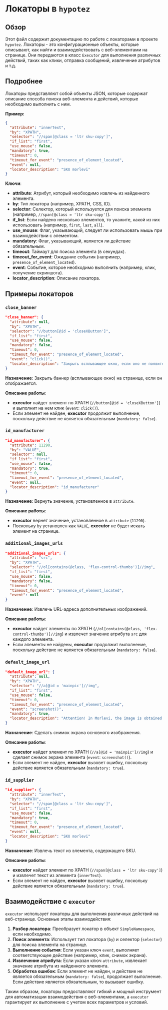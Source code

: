 # Локаторы в `hypotez`

## Обзор

Этот файл содержит документацию по работе с локаторами в проекте `hypotez`. Локаторы - это конфигурационные объекты, которые описывают, как найти и взаимодействовать с веб-элементами на странице. Они передаются в класс `Executor` для выполнения различных действий, таких как клики, отправка сообщений, извлечение атрибутов и т.д.

## Подробнее

Локаторы представляют собой объекты JSON, которые содержат описание способа поиска веб-элемента и действий, которые необходимо выполнить с ним. 

**Пример:**

```json
{
  "attribute": "innerText",
  "by": "XPATH",
  "selector": "//span[@class = 'ltr sku-copy']",
  "if_list": "first",
  "use_mouse": false,
  "mandatory": true,
  "timeout": 0,
  "timeout_for_event": "presence_of_element_located",
  "event": null,
  "locator_description": "SKU morlevi"
}
```

**Ключи**:

- **attribute**:  Атрибут, который необходимо извлечь из найденного элемента.
- **by**: Тип локатора (например, XPATH, CSS, ID).
- **selector**: Селектор, который используется для поиска элемента (например, `//span[@class = 'ltr sku-copy']`).
- **if_list**: Если найдено несколько элементов, то укажите, какой из них использовать (например, `first`, `last`, `all`).
- **use_mouse**: Флаг, указывающий, следует ли использовать мышь при взаимодействии с элементом.
- **mandatory**: Флаг, указывающий, является ли действие обязательным.
- **timeout**: Таймаут для поиска элемента (в секундах).
- **timeout_for_event**:  Ожидание события (например, `presence_of_element_located`).
- **event**: Событие, которое необходимо выполнить (например, клик, получение скриншота).
- **locator_description**: Описание локатора.

## Примеры локаторов

### `close_banner`

```json
"close_banner": {
  "attribute": null,
  "by": "XPATH",
  "selector": "//button[@id = 'closeXButton']",
  "if_list": "first",
  "use_mouse": false,
  "mandatory": false,
  "timeout": 0,
  "timeout_for_event": "presence_of_element_located",
  "event": "click()",
  "locator_description": "Закрыть всплывающее окно, если оно не появится - не страшно (`mandatory`:`false`)"
}
```

**Назначение**: Закрыть баннер (всплывающее окно) на странице, если он отображается.

**Описание работы**:

- **executor** найдет элемент по XPATH (`//button[@id = 'closeXButton']`) и выполнит на нем клик (`event`: `click()`).
- Если элемент не найден, **executor** продолжит выполнение, поскольку действие не является обязательным (`mandatory: false`).

### `id_manufacturer`

```json
"id_manufacturer": {
  "attribute": 11290,
  "by": "VALUE",
  "selector": null,
  "if_list": "first",
  "use_mouse": false,
  "mandatory": true,
  "timeout": 0,
  "timeout_for_event": "presence_of_element_located",
  "event": null,
  "locator_description": "id_manufacturer"
}
```

**Назначение**: Вернуть значение, установленное в `attribute`.

**Описание работы**:

- **executor** вернет значение, установленное в `attribute` (`11290`).
- Поскольку `by` установлен как `VALUE`, **executor** не будет искать элемент на странице.


### `additional_images_urls`

```json
"additional_images_urls": {
  "attribute": "src",
  "by": "XPATH",
  "selector": "//ol[contains(@class, 'flex-control-thumbs')]//img",
  "if_list": "first",
  "use_mouse": false,
  "mandatory": false,
  "timeout": 0,
  "timeout_for_event": "presence_of_element_located",
  "event": null
}
```

**Назначение**: Извлечь URL-адреса дополнительных изображений.

**Описание работы**:

- **executor** найдет элементы по XPATH (`//ol[contains(@class, 'flex-control-thumbs')]//img`) и извлечет значение атрибута `src` для каждого элемента.
- Если элементы не найдены, **executor** продолжит выполнение, поскольку действие не является обязательным (`mandatory: false`).

### `default_image_url`

```json
"default_image_url": {
  "attribute": null,
  "by": "XPATH",
  "selector": "//a[@id = 'mainpic']//img",
  "if_list": "first",
  "use_mouse": false,
  "timeout": 0,
  "timeout_for_event": "presence_of_element_located",
  "event": "screenshot()",
  "mandatory": true,
  "locator_description": "Attention! In Morlevi, the image is obtained via screenshot and returned as png (`bytes`)"
}
```

**Назначение**: Сделать снимок экрана основного изображения.

**Описание работы**:

- **executor** найдет элемент по XPATH (`//a[@id = 'mainpic']//img`) и сделает снимок экрана элемента (`event`: `screenshot()`).
- Если элемент не найден, **executor** вызовет ошибку, поскольку действие является обязательным (`mandatory: true`).

### `id_supplier`

```json
"id_supplier": {
  "attribute": "innerText",
  "by": "XPATH",
  "selector": "//span[@class = 'ltr sku-copy']",
  "if_list": "first",
  "use_mouse": false,
  "mandatory": true,
  "timeout": 0,
  "timeout_for_event": "presence_of_element_located",
  "event": null,
  "locator_description": "SKU morlevi"
}
```

**Назначение**: Извлечь текст из элемента, содержащего SKU.

**Описание работы**:

- **executor** найдет элемент по XPATH (`//span[@class = 'ltr sku-copy']`) и извлечет текст из элемента (`innerText`).
- Если элемент не найден, **executor** вызовет ошибку, поскольку действие является обязательным (`mandatory: true`).

## Взаимодействие с `executor`

`executor` использует локаторы для выполнения различных действий на веб-странице. Основные этапы взаимодействия:

1. **Разбор локатора**: Преобразует локатор в объект `SimpleNamespace`, если необходимо.
2. **Поиск элемента**: Использует тип локатора (`by`) и селектор (`selector`) для поиска элемента на странице.
3. **Выполнение события**: Если указан ключ `event`, выполняет соответствующее действие (например, клик, снимок экрана).
4. **Извлечение атрибута**: Если указан ключ `attribute`, извлекает значение атрибута из найденного элемента.
5. **Обработка ошибок**: Если элемент не найден, и действие не является обязательным (`mandatory: false`),  продолжает выполнение. Если действие является обязательным, то вызывает ошибку.

Таким образом, локаторы предоставляют гибкий и мощный инструмент для автоматизации взаимодействия с веб-элементами, а `executor` гарантирует их выполнение с учетом всех параметров и условий.